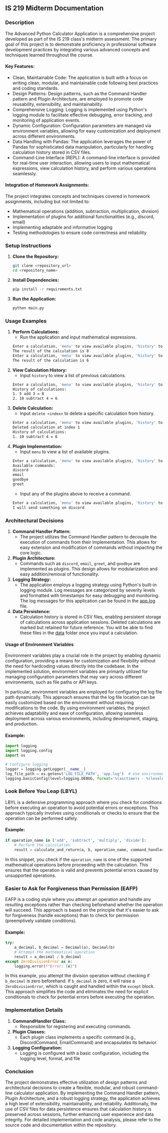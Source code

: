 ## IS 219 Midterm Documentation

### Description
The Advanced Python Calculator Application is a comprehensive project developed as part of the IS 219 class's midterm assessment. The primary goal of this project is to demonstrate proficiency in professional software development practices by integrating various advanced concepts and techniques learned throughout the course.

#### Key Features:

* Clean, Maintainable Code: The application is built with a focus on writing clean, modular, and maintainable code following best practices and coding standards.
* Design Patterns: Design patterns, such as the Command Handler pattern and Plugin Architecture, are employed to promote code reusability, extensibility, and maintainability.
* Comprehensive Logging: Logging is implemented using Python's logging module to facilitate effective debugging, error tracking, and monitoring of application events.
* Dynamic Configuration: Configuration parameters are managed via environment variables, allowing for easy customization and deployment across different environments.
* Data Handling with Pandas: The application leverages the power of Pandas for sophisticated data manipulation, particularly for handling calculation history stored in CSV files.
* Command-Line Interface (REPL): A command-line interface is provided for real-time user interaction, allowing users to input mathematical expressions, view calculation history, and perform various operations seamlessly.

#### Integration of Homework Assignments:
The project integrates concepts and techniques covered in homework assignments, including but not limited to:
* Mathematical operations (addition, subtraction, multiplication, division)
* Implementation of plugins for additional functionalities (e.g., discord, email)
* Implementing adaptable and informative logging
* Testing methodologies to ensure code correctness and reliability

### Setup Instructions

1. **Clone the Repository:**
   ```bash
   git clone <repository_url>
   cd <repository_name>
   ```
2. **Install Dependencies:**
   ```bash
   pip install -r requirements.txt
   ```
3. **Run the Application:**
   ```bash
   python main.py
   ```

### Usage Examples
1. **Perform Calculations:**
   - Run the application and input mathematical expressions.
   ```bash
   Enter a calculation, 'menu' to view available plugins, 'history' to view calculation history, or 'exit' to quit: 5 3 add
   The result of the calculation is 8
   Enter a calculation, 'menu' to view available plugins, 'history' to view calculation history, or 'exit' to quit: 10 4 subtract
   The result of the calculation is 6
   ```
2. **View Calculation History:**
   - Input `history` to view a list of previous calculations.
   ```bash
   Enter a calculation, 'menu' to view available plugins, 'history' to view calculation history, or 'exit' to quit: history
   History of calculations:
   1. 5 add 3 = 8
   2. 10 subtract 4 = 6
   ```
3. **Delete Calculation:**
   - Input `delete <index>` to delete a specific calculation from history.
   ```bash
   Enter a calculation, 'menu' to view available plugins, 'history' to view calculation history, or 'exit' to quit: delete 1
   Deleted calculation at index 1
   History of calculations: 
   1. 10 subtract 4 = 6
   ```
4. **Plugin Implementation:**
    - Input `menu` to view a list of available plugins.
    ```bash
    Enter a calculation, 'menu' to view available plugins, 'history' to view calculation history, or 'exit' to quit: menu
    Available commands:
    discord
    email
    goodbye
    greet
    ```
    - Input any of the plugins above to receive a command.
    ```bash
    Enter a calculation, 'menu' to view available plugins, 'history' to view calculation history, or 'exit' to quit: discord
    I will send something on discord  
    ```

### Architectural Decisions
1. **Command Handler Pattern:**
   - The project utilizes the Command Handler pattern to decouple the execution of commands from their implementation. This allows for easy extension and modification of commands without impacting the core logic.
2. **Plugin Architecture:**
   - Commands such as `discord`, `email`, `greet`, and `goodbye` are implemented as plugins. This design allows for modularization and easy addition/removal of functionality.
3. **Logging Strategy:**
   - The application employs a logging strategy using Python's built-in logging module. Log messages are categorized by severity levels and formatted with timestamps for easy debugging and monitoring. The log messages for this application can be found in the [app.log](app.log) file. 
4. **Data Persistence:**
   - Calculation history is stored in CSV files, enabling persistent storage of calculations across application sessions. Deleted calculations are marked but retained for future reference. You will be able to find these files in the [data](data) folder once you input a calculation.

#### Usage of Environment Variables
Environment variables play a crucial role in the project by enabling dynamic configuration, providing a means for customization and flexibility without the need for hardcoding values directly into the codebase. In the implemented solution, environment variables are primarily utilized for managing configuration parameters that may vary across different environments, such as file paths or API keys.

In particular, environment variables are employed for configuring the log file path dynamically. This approach ensures that the log file location can be easily customized based on the environment without requiring modifications to the code. By using environment variables, the project achieves adaptability and ease of configuration, allowing seamless deployment across various environments, including development, staging, and production.

#### Example:
```python
import logging
import logging.config
import os

# Configure logging
logger = logging.getLogger(__name__)
log_file_path = os.getenv('LOG_FILE_PATH', 'app.log')  # Use environment variable or default to 'app.log'
logging.basicConfig(level=logging.DEBUG, format='%(asctime)s - %(levelname)s - %(message)s', filename=log_file_path)

```


### Look Before You Leap (LBYL)
LBYL is a defensive programming approach where you check for conditions before executing an operation to avoid potential errors or exceptions. This approach typically involves using conditionals or checks to ensure that the operation can be performed safely.

#### Example:
```python
if operation_name in ['add', 'subtract', 'multiply', 'divide']:
    # Perform the calculation
    result = calculate_and_return(a, b, operation_name, command_handler)
```
In this snippet, you check if the `operation_name` is one of the supported mathematical operations before proceeding with the calculation. This ensures that the operation is valid and prevents potential errors caused by unsupported operations.

### Easier to Ask for Forgiveness than Permission (EAFP)
EAFP is a coding style where you attempt an operation and handle any resulting exceptions rather than checking beforehand whether the operation will succeed. This approach is based on the principle that it's easier to ask for forgiveness (handle exceptions) than to check for permission (preemptively validate conditions).

#### Example:
```python
try:
    a_decimal, b_decimal = Decimal(a), Decimal(b)
    # Attempt the mathematical operation
    result = a_decimal / b_decimal
except ZeroDivisionError as e:
    logging.error(f"Error: {e}")
```
In this example, you attempt the division operation without checking if `b_decimal` is zero beforehand. If `b_decimal` is zero, it will raise a `ZeroDivisionError`, which is caught and handled within the `except` block. This approach simplifies the code and eliminates the need for explicit conditionals to check for potential errors before executing the operation.

### Implementation Details
1. **CommandHandler Class:**
   - Responsible for registering and executing commands.
2. **Plugin Classes:**
   - Each plugin class implements a specific command (e.g., DiscordCommand, EmailCommand) and encapsulates its behavior.
3. **Logging Configuration:**
   - Logging is configured with a basic configuration, including the logging level, format, and file

### Conclusion
The project demonstrates effective utilization of design patterns and architectural decisions to create a flexible, modular, and robust command-line calculator application. By implementing the Command Handler pattern, Plugin Architecture, and a robust logging strategy, the application achieves a high level of extensibility, maintainability, and reliability. Additionally, the use of CSV files for data persistence ensures that calculation history is preserved across sessions, further enhancing user experience and data integrity. For detailed implementation and code analysis, please refer to the source code and documentation within the repository.
